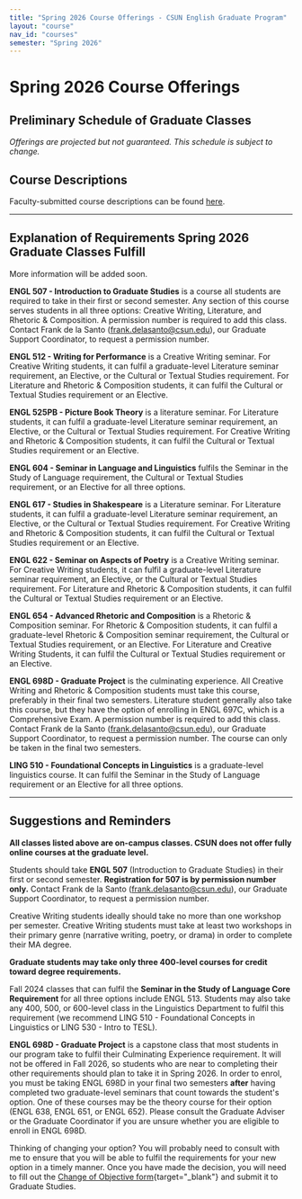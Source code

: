 ```yaml
---
title: "Spring 2026 Course Offerings - CSUN English Graduate Program"
layout: "course"
nav_id: "courses"
semester: "Spring 2026"
---
```


# Spring 2026 Course Offerings

## Preliminary Schedule of Graduate Classes

*Offerings are projected but not guaranteed. This schedule is subject to change.*

<div id="course-schedule-table"></div>

## Course Descriptions

Faculty-submitted course descriptions can be found [here](/graduate-program/courses/descriptions-spring-2026).

---

## Explanation of Requirements Spring 2026 Graduate Classes Fulfill

More information will be added soon.

**ENGL 507 - Introduction to Graduate Studies** is a course all students are required to take in their first or second semester. Any section of this course serves students in all three options: Creative Writing, Literature, and Rhetoric & Composition. <span class="text-danger">A permission number is required to add this class. Contact Frank de la Santo (frank.delasanto@csun.edu), our Graduate Support Coordinator, to request a permission number.</span>

**ENGL 512 - Writing for Performance** is a Creative Writing seminar. For Creative Writing students, it can fulfil a graduate-level Literature seminar requirement, an Elective, or the Cultural or Textual Studies requirement. For Literature and Rhetoric & Composition students, it can fulfil the Cultural or Textual Studies requirement or an Elective.

**ENGL 525PB - Picture Book Theory** is a literature seminar. For Literature students, it can fulfil a graduate-level Literature seminar requirement, an Elective, or the Cultural or Textual Studies requirement. For Creative Writing and Rhetoric & Composition students, it can fulfil the Cultural or Textual Studies requirement or an Elective.

**ENGL 604 - Seminar in Language and Linguistics** fulfils the Seminar in the Study of Language requirement, the Cultural or Textual Studies requirement, or an Elective for all three options.

**ENGL 617 - Studies in Shakespeare** is a Literature seminar. For Literature students, it can fulfil a graduate-level Literature seminar requirement, an Elective, or the Cultural or Textual Studies requirement. For Creative Writing and Rhetoric & Composition students, it can fulfil the Cultural or Textual Studies requirement or an Elective.

**ENGL 622 - Seminar on Aspects of Poetry** is a Creative Writing seminar. For Creative Writing students, it can fulfil a graduate-level Literature seminar requirement, an Elective, or the Cultural or Textual Studies requirement. For Literature and Rhetoric & Composition students, it can fulfil the Cultural or Textual Studies requirement or an Elective.

**ENGL 654 - Advanced Rhetoric and Composition** is a Rhetoric & Composition seminar. For Rhetoric & Composition students, it can fulfil a graduate-level Rhetoric & Composition seminar requirement, the Cultural or Textual Studies requirement, or an Elective. For Literature and Creative Writing Students, it can fulfil the Cultural or Textual Studies requirement or an Elective.

**ENGL 698D - Graduate Project** is the culminating experience. All Creative Writing and Rhetoric & Composition students must take this course, preferably in their final two semesters. Literature student generally also take this course, but they have the option of enrolling in ENGL 697C, which is a Comprehensive Exam. <span class="text-danger">A permission number is required to add this class. Contact Frank de la Santo (frank.delasanto@csun.edu), our Graduate Support Coordinator, to request a permission number. The course can only be taken in the final two semesters.</span>

**LING 510 - Foundational Concepts in Linguistics** is a graduate-level linguistics course. It can fulfil the Seminar in the Study of Language requirement or an Elective for all three options.

---

## Suggestions and Reminders

**All classes listed above are on-campus classes. CSUN does not offer fully online courses at the graduate level.**

Students should take **ENGL 507** (Introduction to Graduate Studies) in their first or second semester. **Registration for 507 is by permission number only.** Contact Frank de la Santo (frank.delasanto@csun.edu), our Graduate Support Coordinator, to request a permission number.

Creative Writing students ideally should take no more than one workshop per semester. Creative Writing students must take at least two workshops in their primary genre (narrative writing, poetry, or drama) in order to complete their MA degree.

**Graduate students may take only three 400-level courses for credit toward degree requirements.**

Fall 2024 classes that can fulfil the **Seminar in the Study of Language Core Requirement** for all three options include ENGL 513. Students may also take any 400, 500, or 600-level class in the Linguistics Department to fulfil this requirement (we recommend LING 510 - Foundational Concepts in Linguistics or LING 530 - Intro to TESL).

**ENGL 698D - Graduate Project** is a capstone class that most students in our program take to fulfil their Culminating Experience requirement. <span class="text-danger">It will not be offered in Fall 2026, so students who are near to completing their other requirements should plan to take it in Spring 2026. In order to enrol, you must be taking ENGL 698D in your final two semesters **after** having completed two graduate-level seminars that count towards the student's option. One of these courses may be the theory course for their option (ENGL 638, ENGL 651, or ENGL 652). Please consult the Graduate Adviser or the Graduate Coordinator if you are unsure whether you are eligible to enroll in ENGL 698D.</span>

Thinking of changing your option? You will probably need to consult with me to ensure that you will be able to fulfil the requirements for your new option in a timely manner. Once you have made the decision, you will need to fill out the [Change of Objective form](../assets/change_of_objective.pdf){target="_blank"} and submit it to Graduate Studies.
